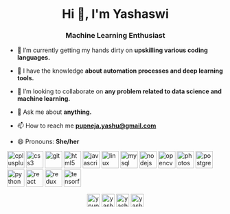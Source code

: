 <h1 align="center">Hi 👋, I'm Yashaswi</h1>
<h3 align="center">Machine Learning Enthusiast</h3>

- 🔭 I’m currently getting my hands dirty on **upskilling various coding languages.**

- 🌱 I have the knowledge **about automation processes and deep learning tools.**

- 👯 I’m looking to collaborate on **any problem related to data science and machine learning.**

- 💬 Ask me about **anything.**

- 📫 How to reach me **pupneja.yashu@gmail.com**

- 😄 Pronouns: **She/her**

<p align="left"><img src="https://devicons.github.io/devicon/devicon.git/icons/cplusplus/cplusplus-original.svg" alt="cplusplus" width="40" height="40"/> <img src="https://devicons.github.io/devicon/devicon.git/icons/css3/css3-original-wordmark.svg" alt="css3" width="40" height="40"/> <img src="https://www.vectorlogo.zone/logos/git-scm/git-scm-icon.svg" alt="git" width="40" height="40"/> <img src="https://devicons.github.io/devicon/devicon.git/icons/html5/html5-original-wordmark.svg" alt="html5" width="40" height="40"/> <img src="https://devicons.github.io/devicon/devicon.git/icons/javascript/javascript-original.svg" alt="javascript" width="40" height="40"/> <img src="https://devicons.github.io/devicon/devicon.git/icons/linux/linux-original.svg" alt="linux" width="40" height="40"/> <img src="https://devicons.github.io/devicon/devicon.git/icons/mysql/mysql-original-wordmark.svg" alt="mysql" width="40" height="40"/> <img src="https://devicons.github.io/devicon/devicon.git/icons/nodejs/nodejs-original-wordmark.svg" alt="nodejs" width="40" height="40"/> <img src="https://www.vectorlogo.zone/logos/opencv/opencv-icon.svg" alt="opencv" width="40" height="40"/> <img src="https://devicons.github.io/devicon/devicon.git/icons/photoshop/photoshop-plain.svg" alt="photoshop" width="40" height="40"/> <img src="https://devicons.github.io/devicon/devicon.git/icons/postgresql/postgresql-original-wordmark.svg" alt="postgresql" width="40" height="40"/> <img src="https://devicons.github.io/devicon/devicon.git/icons/python/python-original.svg" alt="python" width="40" height="40"/> <img src="https://devicons.github.io/devicon/devicon.git/icons/react/react-original-wordmark.svg" alt="react" width="40" height="40"/> <img src="https://devicons.github.io/devicon/devicon.git/icons/redux/redux-original.svg" alt="redux" width="40" height="40"/> <img src="https://www.vectorlogo.zone/logos/tensorflow/tensorflow-icon.svg" alt="tensorflow" width="40" height="40"/></p><p align="center">
<a href="https://twitter.com/ypupneja" target="blank"><img align="center" src="https://cdn.jsdelivr.net/npm/simple-icons@3.0.1/icons/twitter.svg" alt="ypupneja" height="30" width="30" /></a>
<a href="https://linkedin.com/in/yashaswipupneja" target="blank"><img align="center" src="https://cdn.jsdelivr.net/npm/simple-icons@3.0.1/icons/linkedin.svg" alt="yashaswipupneja" height="30" width="30" /></a>
<a href="https://fb.com/yashaswi" target="blank"><img align="center" src="https://cdn.jsdelivr.net/npm/simple-icons@3.0.1/icons/facebook.svg" alt="yashaswi" height="30" width="30" /></a>
<a href="https://instagram.com/yashaswipupneja" target="blank"><img align="center" src="https://cdn.jsdelivr.net/npm/simple-icons@3.0.1/icons/instagram.svg" alt="yashaswipupneja" height="30" width="30" /></a>
</p>

<!--### Hi there 👋


**yashpupneja/yashpupneja** is a ✨ _special_ ✨ repository because its `README.md` (this file) appears on your GitHub profile.

Here are some ideas to get you started:


- 🌱 I’m currently learning ...
- 👯 I’m looking to collaborate on ...
- 🤔 I’m looking for help with ...
- 💬 Ask me about ...
- 📫 How to reach me: ...
- 😄 Pronouns: ...
- ⚡ Fun fact: ...
-->
